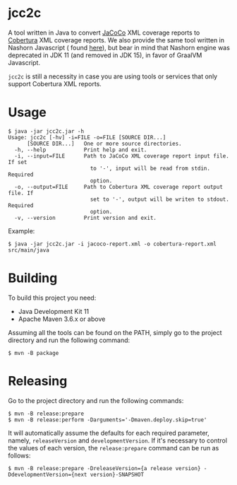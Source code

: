 # jcc2c

A tool written in Java to convert [JaCoCo](https://github.com/jacoco/jacoco) XML 
coverage reports to [Cobertura](https://github.com/cobertura/cobertura) XML 
coverage reports. We also provide the same tool written in Nashorn Javascript (
found [here](https://github.com/cjmach/jcc2c/tree/main/src/main/javascript/)), 
but bear in mind that Nashorn engine was deprecated in JDK 11 (and removed in 
JDK 15), in favor of GraalVM Javascript.

`jcc2c` is still a necessity in case you are using tools or services that only 
support Cobertura XML reports.

# Usage

```console
$ java -jar jcc2c.jar -h
Usage: jcc2c [-hv] -i=FILE -o=FILE [SOURCE DIR...]
      [SOURCE DIR...]   One or more source directories.
  -h, --help            Print help and exit.
  -i, --input=FILE      Path to JaCoCo XML coverage report input file. If set
                          to '-', input will be read from stdin. Required 
                          option.
  -o, --output=FILE     Path to Cobertura XML coverage report output file. If
                          set to '-', output will be writen to stdout. Required 
                          option.
  -v, --version         Print version and exit.

```

Example:

```console
$ java -jar jcc2c.jar -i jacoco-report.xml -o cobertura-report.xml src/main/java
```

# Building

To build this project you need:

- Java Development Kit 11
- Apache Maven 3.6.x or above

Assuming all the tools can be found on the PATH, simply go to the project 
directory and run the following command:

```console
$ mvn -B package
```

# Releasing

Go to the project directory and run the following commands:

```console
$ mvn -B release:prepare
$ mvn -B release:perform -Darguments='-Dmaven.deploy.skip=true' 
```

It will automatically assume the defaults for each required parameter, namely,
`releaseVersion` and `developmentVersion`. If it's necessary to control the values 
of each version, the `release:prepare` command can be run as follows:

```console
$ mvn -B release:prepare -DreleaseVersion={a release version} -DdevelopmentVersion={next version}-SNAPSHOT
```
